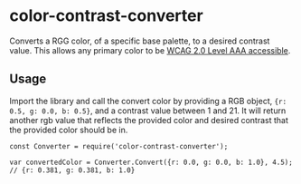 # color-contrast-converter
Converts a RGG color, of a specific base palette, to a desired contrast value. This allows any primary color to be [WCAG 2.0 Level AAA accessible](https://www.w3.org/TR/WCAG20/#visual-audio-contrast7).

## Usage

Import the library and call the convert color by providing a RGB object, `{r: 0.5, g: 0.0, b: 0.5}`, and a contrast value between 1 and 21. It will return another rgb value that reflects the provided color and desired contrast that the provided color should be in. 

```
const Converter = require('color-contrast-converter');

var convertedColor = Converter.Convert({r: 0.0, g: 0.0, b: 1.0}, 4.5); // {r: 0.381, g: 0.381, b: 1.0}
```
